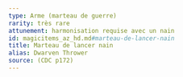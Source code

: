 ```yaml
---
type: Arme (marteau de guerre)
rarity: très rare
attunement: harmonisation requise avec un nain
id: magicitems_az_hd.md#marteau-de-lancer-nain
title: Marteau de lancer nain
alias: Dwarven Thrower
source: (CDC p172)
---
```



